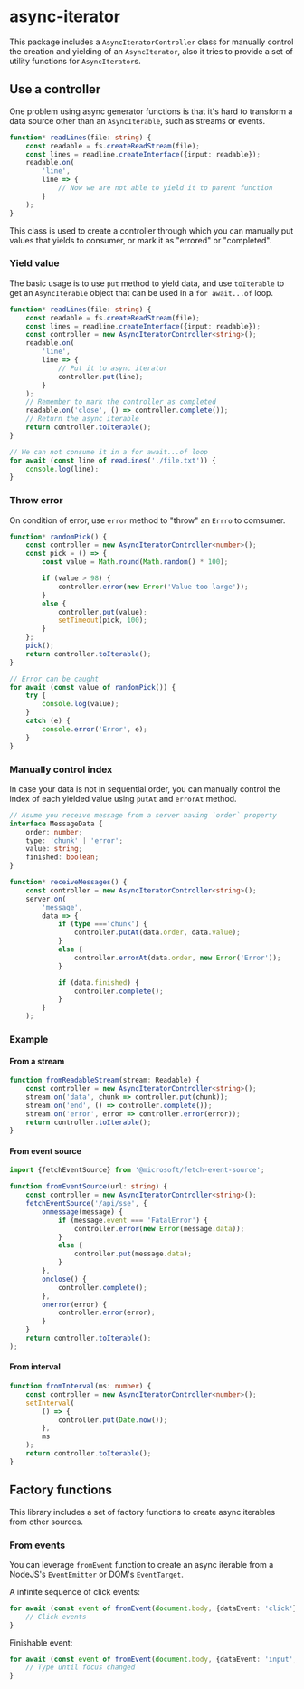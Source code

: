 # async-iterator

This package includes a `AsyncIteratorController` class for manually control the creation and yielding of an `AsyncIterator`, also it tries to provide a set of utility functions for `AsyncIterator`s.

## Use a controller

One problem using async generator functions is that it's hard to transform a data source other than an `AsyncIterable`, such as streams or events.

```ts
function* readLines(file: string) {
    const readable = fs.createReadStream(file);
    const lines = readline.createInterface({input: readable});
    readable.on(
        'line',
        line => {
            // Now we are not able to yield it to parent function
        }
    );
}
```

This class is used to create a controller through which you can manually put values that yields to consumer, or mark it as "errored" or "completed".

### Yield value

The basic usage is to use `put` method to yield data, and use `toIterable` to get an `AsyncIterable` object that can be used in a `for await...of` loop.

```ts
function* readLines(file: string) {
    const readable = fs.createReadStream(file);
    const lines = readline.createInterface({input: readable});
    const controller = new AsyncIteratorController<string>();
    readable.on(
        'line',
        line => {
            // Put it to async iterator
            controller.put(line);
        }
    );
    // Remember to mark the controller as completed
    readable.on('close', () => controller.complete());
    // Return the async iterable
    return controller.toIterable();
}

// We can not consume it in a for await...of loop
for await (const line of readLines('./file.txt')) {
    console.log(line);
}
```

### Throw error

On condition of error, use `error` method to "throw" an `Errro` to comsumer.

```ts
function* randomPick() {
    const controller = new AsyncIteratorController<number>();
    const pick = () => {
        const value = Math.round(Math.random() * 100);

        if (value > 98) {
            controller.error(new Error('Value too large'));
        }
        else {
            controller.put(value);
            setTimeout(pick, 100);
        }
    };
    pick();
    return controller.toIterable();
}

// Error can be caught
for await (const value of randomPick()) {
    try {
        console.log(value);
    }
    catch (e) {
        console.error('Error', e);
    }
}
```

### Manually control index

In case your data is not in sequential order, you can manually control the index of each yielded value using `putAt` and `errorAt` method.

```ts
// Asume you receive message from a server having `order` property
interface MessageData {
    order: number;
    type: 'chunk' | 'error';
    value: string;
    finished: boolean;
}

function* receiveMessages() {
    const controller = new AsyncIteratorController<string>();
    server.on(
        'message',
        data => {
            if (type ==='chunk') {
                controller.putAt(data.order, data.value);
            }
            else {
                controller.errorAt(data.order, new Error('Error'));
            }

            if (data.finished) {
                controller.complete();
            }
        }
    );
```

### Example

#### From a stream

```ts
function fromReadableStream(stream: Readable) {
    const controller = new AsyncIteratorController<string>();
    stream.on('data', chunk => controller.put(chunk));
    stream.on('end', () => controller.complete());
    stream.on('error', error => controller.error(error));
    return controller.toIterable();
}
```

#### From event source

```ts
import {fetchEventSource} from '@microsoft/fetch-event-source';

function fromEventSource(url: string) {
    const controller = new AsyncIteratorController<string>();
    fetchEventSource('/api/sse', {
        onmessage(message) {
            if (message.event === 'FatalError') {
                controller.error(new Error(message.data));
            }
            else {
                controller.put(message.data);
            }
        },
        onclose() {
            controller.complete();
        },
        onerror(error) {
            controller.error(error);
        }
    }
    return controller.toIterable();
);
```

#### From interval

```ts
function fromInterval(ms: number) {
    const controller = new AsyncIteratorController<number>();
    setInterval(
        () => {
            controller.put(Date.now());
        },
        ms
    );
    return controller.toIterable();
}
```

## Factory functions

This library includes a set of factory functions to create async iterables from other sources.

### From events

You can leverage `fromEvent` function to create an async iterable from a NodeJS's `EventEmitter` or DOM's `EventTarget`.

A infinite sequence of click events:

```ts
for await (const event of fromEvent(document.body, {dataEvent: 'click'})) {
    // Click events
}
```

Finishable event:

```ts
for await (const event of fromEvent(document.body, {dataEvent: 'input', finishEvent: 'change'})) {
    // Type until focus changed
}
```
